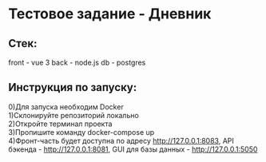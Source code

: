 # Тестовое задание - Дневник

## Стек:
front - vue 3
back - node.js
db - postgres

## Инструкция по запуску:
0)Для запуска необходим Docker  
1)Склонируйте репозиторий локально  
2)Откройте терминал проекта  
3)Пропишите команду docker-compose up  
4)Фронт-часть будет доступна по адресу http://127.0.0.1:8083, API бэкенда - http://127.0.0.1:8081, GUI для базы данных - http://127.0.0.1:5050  
